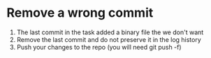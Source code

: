 Remove a wrong commit
===========
1. The last commit in the task added a binary file the we don't want
2. Remove the last commit and do not preserve it in the log history
3. Push your changes to the repo (you will need git push -f)
